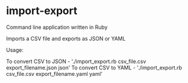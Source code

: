 # import-export


Command line application written in Ruby

Imports a CSV file and exports as JSON or YAML


Usage:  

To convert CSV to JSON - './import_export.rb csv_file.csv export_filename.json json'
To convert CSV to YAML - './import_export.rb csv_file.csv export_filename.yaml yaml'
